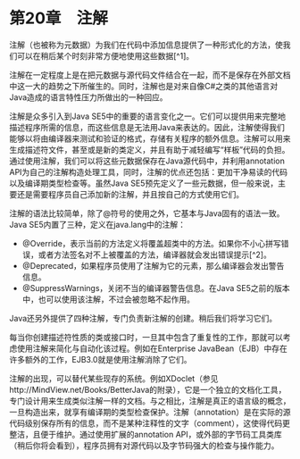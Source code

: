    

# 第20章　注解

注解（也被称为元数据）为我们在代码中添加信息提供了一种形式化的方法，使我们可以在稍后某个时刻非常方便地使用这些数据[^1]。

注解在一定程度上是在把元数据与源代码文件结合在一起，而不是保存在外部文档中这一大的趋势之下所催生的。同时，注解也是对来自像C#之类的其他语言对Java造成的语言特性压力所做出的一种回应。

注解是众多引入到Java SE5中的重要的语言变化之一。它们可以提供用来完整地描述程序所需的信息，而这些信息是无法用Java来表达的。因此，注解使得我们能够以将由编译器来测试和验证的格式，存储有关程序的额外信息。注解可以用来生成描述符文件，甚至或是新的类定义，并且有助于减轻编写“样板”代码的负担。通过使用注解，我们可以将这些元数据保存在Java源代码中，并利用annotation API为自己的注解构造处理工具，同时，注解的优点还包括：更加干净易读的代码以及编译期类型检查等。虽然Java SE5预先定义了一些元数据，但一般来说，主要还是需要程序员自己添加新的注解，并且按自己的方式使用它们。

注解的语法比较简单，除了@符号的使用之外，它基本与Java固有的语法一致。Java SE5内置了三种，定义在java.lang中的注解：

- @Override，表示当前的方法定义将覆盖超类中的方法。如果你不小心拼写错误，或者方法签名对不上被覆盖的方法，编译器就会发出错误提示[^2]。
- @Deprecated，如果程序员使用了注解为它的元素，那么编译器会发出警告信息。
- @SuppressWarnings，关闭不当的编译器警告信息。在Java SE5之前的版本中，也可以使用该注解，不过会被忽略不起作用。

Java还另外提供了四种注解，专门负责新注解的创建。稍后我们将学习它们。

每当你创建描述符性质的类或接口时，一旦其中包含了重复性的工作，那就可以考虑使用注解来简化与自动化该过程。例如在Enterprise JavaBean（EJB）中存在许多额外的工作，EJB3.0就是使用注解消除了它们。

注解的出现，可以替代某些现存的系统。例如XDoclet（参见http://MindView.net/Books/BetterJava的附录），它是一个独立的文档化工具，专门设计用来生成类似注解一样的文档。与之相比，注解是真正的语言级的概念，一旦构造出来，就享有编译期的类型检查保护。注解（annotation）是在实际的源代码级别保存所有的信息，而不是某种注释性的文字（comment），这使得代码更整洁，且便于维护。通过使用扩展的annotation API，或外部的字节码工具类库（稍后你将会看到），程序员拥有对源代码以及字节码强大的检查与操作能力。